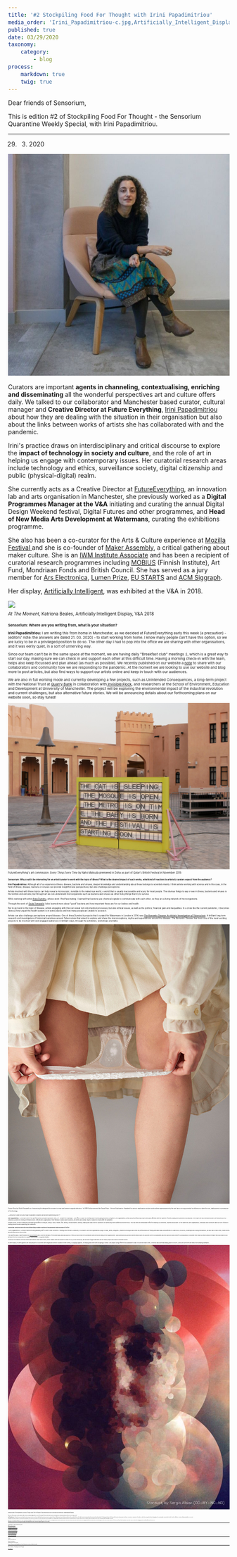 ```yaml
---
title: '#2 Stockpiling Food For Thought with Irini Papadimitriou'
media_order: 'Irini_Papadimitriou-c.jpg,Artificially_Intelligent_Display_27 copy.jpg,future-flora.jpg,iamportrait.jpg,P1020338.JPG'
published: true
date: 03/29/2020
taxonomy:
    category:
        - blog
process:
    markdown: true
    twig: true
---
```


Dear friends of Sensorium,


This is edition #2 of Stockpiling Food For Thought - the Sensorium Quarantine Weekly Special, with Irini Papadimitriou.



***

29. 03. 2020

![](Irini_Papadimitriou-c.jpg)

Curators are important **agents in channeling, contextualising, enriching and disseminating** all the wonderful perspectives art and culture offers daily. We talked to our collaborator and Manchester based curator, cultural manager and **Creative Director at Future Everything**, [Irini Papadimitriou](https://futureeverything.org/people/irini-papadimitriou/) about how they are dealing with the situation in their organisation but also about the links between works of artists she has collaborated with and the pandemic. 

Irini's practice draws on interdisciplinary and critical discourse to explore the **impact of technology in society and culture**, and the role of art in helping us engage with contemporary issues. Her curatorial research areas include technology and ethics, surveillance society, digital citizenship and public (physical-digital) realm.


She currently acts as a Creative Director at [FutureEverything](https://futureeverything.org/people/irini-papadimitriou/), an innovation lab and arts organisation in Manchester, she previously worked as a **Digital Programmes Manager at the V&A** initiating and curating the annual Digital Design Weekend festival, Digital Futures and other programmes, and **Head of New Media Arts Development at Watermans**, curating the exhibitions programme.


She also has been a co-curator for the Arts & Culture experience at [Mozilla Festival ](https://www.mozillafestival.org/en/)and she is co-founder of [Maker Assembly](https://www.mozillafestival.org/en/), a critical gathering about maker culture. She is an [IWM Institute Associate](https://www.iwm.org.uk/) and has been a recipient of curatorial research programmes including [MOBIUS](https://m0bius.net/) (Finnish Institute), Art Fund, Mondriaan Fonds and British Council. She has served as a jury member for [Ars Electronica](https://ars.electronica.art/festival/en/), [Lumen Prize](https://lumenprize.com), [EU STARTS](https://lumenprize.com) and [ACM Siggraph](https://www.siggraph.org).


Her display, [Artificially Intelligent](https://www.vam.ac.uk/blog/digital/artificially-intelligent-digital-design-weekend-2018), was exhibited at the V&A in 2018.


![](Artificially_Intelligent_Display_27%20copy.jpg)
<br/><small><small>_At The Moment_, Katriona Beales, Artificially Intelligent Display, V&A 2018<small><small>

    
**Sensorium: Where are you writing from, what is your situation?**
    
    
**Irini Papadimitriou:** I am writing this from home in Manchester, as we decided at FutureEverything early this week (a precaution) - (editors' note: the answers are dated 21. 03. 2020) - to start working from home. I know many people can't have this option, so we are lucky to be in a privileged position to do so. The other day I had to pop into the office we are sharing with other organisations, and it was eerily quiet, in a sort of unnerving way.
    
    
Since our team can't be in the same space at the moment, we are having daily "Breakfast club" meetings :), which is a great way to start our day, making sure we can check in and support each other at this difficult time. Having a morning check-in with the team, helps also keep focussed and plan ahead (as much as possible). We recently published on our website a [note](https://futureeverything.org/news/covid-19-update-a-note-to-our-collaborators/) to share with our collaborators and community how we are responding to the pandemic. At the moment we are looking to use our website and blog more to post articles, but also find ways to support our artists online and keep in touch with our audiences. 
    
    
We are also in full working mode and currently developing a few projects, such as Unintended Consequences, a long-term project with the National Trust at [Quarry Bank](https://www.nationaltrust.org.uk/quarry-bank) in collaboration with[ Invisible Flock](https://invisibleflock.com), and researchers at the School of Environment, Education and Development at University of Manchester. The project will be exploring the environmental impact of the industrial revolution and current challenges, but also alternative future stories. We will be announcing details about our forthcoming plans on our website soon, so stay tuned!
    

![](P1020338.JPG)
<br/><small><small>FutureEverything's art commission: _Every Thing Every Time_ by Naho Matsuda premiered in Doha as part of Qatar's British Festival in November 2019.<small><small>
    
    
**Sensorium: Why could it be interesting for an artist/curator to work with the topic of illness? What is the desired impact of such works, what kind of reaction do artists & curators expect from the audience?**
    
    
**Irini Papadimitriou:** Although all of us experience illness, disease, bacteria and viruses, deeper knowledge and understanding about these belongs to scientists mainly. I think artists working with science and in this case, in the field of illness, disease, bacteria or viruses can provide insightful new perspectives, but also challenge perceptions.
    
    
Artists involved with these topics can help reveal a microscopic, invisible to the naked eye world, a world that is usually inaccessible and scary for most people. The obvious things to say or see in illness, bacteria and viruses is the terrible and evil side, but through art we can understand microorganisms such as bacteria and viruses as other living things that try to survive.
    
    
While working with artist [Anna Dumitriu](https://annadumitriu.tumblr.com/), whose work I find fascinating, I learned that bacteria use chemical signals to communicate with each other, so they are a living network of microorganisms.
    
Through the work of [Giulia Tomasello](https://gitomasello.com/) I also learned more about “good” bacteria and how important these are for our bodies and health.
    
    
But to go back to the topic of disease, artists engaging with this can reveal not only medical processes, but also ethical issues, as well as the politics, financial gain and inequalities. In a crisis like the current pandemic, it becomes obvious how unjust the health system is in some places and how many people are unable to access it.
    
    
Artists can also challenge perceptions around disease. One of Anna Dumitriu’s projects that I curated for Watermans in London in 2014, was [_The Romantic Disease: An Artistic Investigation of Tuberculosis_](https://www.watermans.org.uk/new-media-arts-archive/the-romantic-disease-an-artistic-investigation-of-tuberculosis/). A brilliant long term research and investigation of historical narratives around Tuberculosis that aimed to explore and share the misconceptions, myths and superstitions around the disease. The Romantic Disease has been one of the most exciting projects to be involved with and engaged audiences in brilliant ways, through the exhibition, workshops and talks.
    

![](future-flora.jpg)    
<br/><small><small>_Future Flora_ by Giulia Tomasello is a harvesting kit designed for women to treat and prevent vaginal infections. In 2018 Giulia received the Grand Prize – Artistic Exploration: Awarded for artistic exploration and art works where appropriation by the arts has a strong potential to influence or alter the use, deployment or perception of technology.<small><small>  
    
    
**Sensorium: What role can art play in pandemic situations like we are experiencing now? **


**Irini Papadimitriou:** As we have seen in the past few weeks during the pandemic crisis, art - despite the challenges - can offer us solace by creating ways to keep going and keep us together. Arts organisations, artists and art professionals have been badly affected with the majority of events having been cancelled or postponed. They have lost much needed income, but they are also in a precarious position by relying on freelance work. Affected arts organisations, from festivals to small scale museums, art centres and similar, might be unable to reopen after the pandemic. 
    
    
Despite all this, the arts community has made great efforts to bring art, design, music, theatre, film, writing, critical debates, learning, making and loads more to audiences by harnessing online platforms and other tools. This has been an extraordinary effort for keeping us connected, inspired and positive. At the same time, arts organisations, individuals and collectives have put a lot of work in sharing resources and supporting the community.  
    
    
    

**Sensorium: What has been the most interesting creative reaction to the pandemic that you know of so far?**


**Irini Papadimitriou: **People have been doing amazing stuff in order to stay connected. Thinking about the arts community, it’s brilliant to see how organisations (large or small), artists, designers, creative technologists and other art professionals are finding alternative ways and platforms to share work, resources, knowledge and coping mechanisms, but also talk to each other, create events and activities and so much more. 
    
    
The past few days I have followed the [IAM Weekend](https://www.iam-internet.com/weekend) and I love the intimacy of the online talks and discussions. It feels so much more of a community with everyone being in their space/home. I also came across a project where artists have set up some sort of a cooperative and they can sell work online for a small amount, but when they reach a certain amount of sales they also have to buy artwork from the cooperative to support other artists. It’s a great initiative. 
    
Obviously the majority of these events and actions have been online, which makes them accessible to many of us, but not everyone; we shouldn't forget that there are still many people who have no internet access.
    
    
In other cases, it’s been great to see how people try to connect with neighbours while in isolation in their homes, by singing together, or helping each other with shopping or similar. And people using different tools available to stay in touch with each other; I recently saw a birthday taking place on zoom :) and I am sure there are many more amazing examples.
    
    
![](iamportrait.jpg)    
<br/><small><small>_Stardust_ portrait of Irini Papadimitriou (courtesy of Sergio Albiac) from the final day of IAM Weekend with online conversations and workshops. #weareallmadeofstardust
<small><small>
    
  
    
**Sensorium: Some people say this pandemic will accelerate a wider paradigm shift in society. Do you agree? Can you describe how you see the importance and potential impact of this event on a larger scale?**


**Irini Papadimitriou:** The past few years, we have been witnessing crisis after crisis. Just to think about the more recent events e.g. from the fires in California and severe floods around the world, extended bushfires in Australia, frequent extreme weather phenomena and now the pandemic. It’s during critical events like these and the reaction of governments, politicians, corporations, companies etc that make us realise how wrong we have been doing things so far, repeating the same mistakes, but also show the selfishness, injustice and huge inequalities in our society.
    
    
During the Coronavirus pandemic it’s been really reassuring to see so many acts of kindness, but on the other hand, also worrying that such a huge number of people around the word live in extremely precarious situations without access to health, shelter and steady income. It’s also a reminder about how fragile our world is.
    
    
I have been hearing and seeing reactions from some people saying that this will also pass and we will go back to normal. I am not sure though what we mean by normal anymore. I don’t want to be pessimistic but I feel that unless we change radically how we think and act, we will only get out of this crisis to enter another one. So I very much hope that this pandemic can at least serve as a lesson for changing attitudes and hopefully avert the next crisis.
    
    
**Thank you very much Irini for sharing your thoughts and letting the Sensorium community imagine fragments of your reality.**__
    
    
***

Irini Papadimitriou & FutureEverything online:
    
    
[Web FutureEverything](https://www.futureeverything.org/)
    
[Instagram Irini Papadimitriou](https://www.instagram.com/irini_mirena/)
    
[Instagram FutureEverything](https://www.instagram.com/futureverything)

[Facebook Irini Papadimitriou](https://www.facebook.com/irinimirena.papadimitriou)
    
[Facebook FutureEverything](https://www.facebook.com/FutureEverything)
    
[Twitter Irini Papadimitriou](https://twitter.com/irini_mirena)

[Twitter FutureEverything](https://twitter.com/FuturEverything)
***

Credits:


Writing: Lucia Dubačová

Editing: Célia Bugniot

Publishing: Sensorium Festival

Pictures: Courtesy of Irini Papadimitriou, _Future Flora_ picture courtesy of Giulia Tomasello 
    
***
    
Previous editions - Stockpiling Food For Thought:
    
[Anna Dumitriu](https://sensorium.is/articles/sfft-anna-dumitriu)
